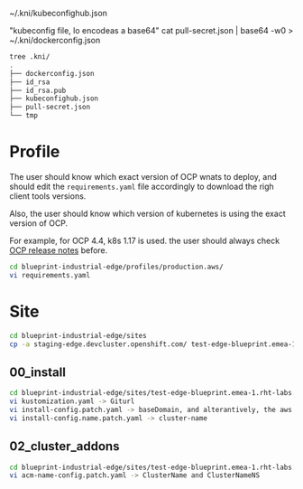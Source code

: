 
~/.kni/kubeconfighub.json

"kubeconfig file, lo encodeas a base64"
cat pull-secret.json | base64 -w0 > ~/.kni/dockerconfig.json

```bash
tree .kni/
.
├── dockerconfig.json
├── id_rsa
├── id_rsa.pub
├── kubeconfighub.json
├── pull-secret.json
└── tmp
```

# Profile

The user should know which exact version of OCP wnats to deploy, and should edit the `requirements.yaml` file
accordingly to download the righ client tools versions.

Also, the user should know which version of kubernetes is using the exact version of OCP.

For example, for OCP 4.4, k8s 1.17 is used. the user should always check [OCP release notes](https://docs.openshift.com/container-platform/4.4/release_notes/ocp-4-4-release-notes.html#ocp-4-4-about-this-release) before.

```bash
cd blueprint-industrial-edge/profiles/production.aws/
vi requirements.yaml
```




# Site

```bash
cd blueprint-industrial-edge/sites
cp -a staging-edge.devcluster.openshift.com/ test-edge-blueprint.emea-1.rht-labs.com/
```

## 00_install

```bash
cd blueprint-industrial-edge/sites/test-edge-blueprint.emea-1.rht-labs.com/00_install-config
vi kustomization.yaml -> Giturl
vi install-config.patch.yaml -> baseDomain, and alterantively, the aws zone for example
vi install-config.name.patch.yaml -> cluster-name
```

## 02_cluster_addons

```bash
cd blueprint-industrial-edge/sites/test-edge-blueprint.emea-1.rht-labs.com/02_cluster_addons/00_acm_registration
vi acm-name-config.patch.yaml -> ClusterName and ClusterNameNS
```
